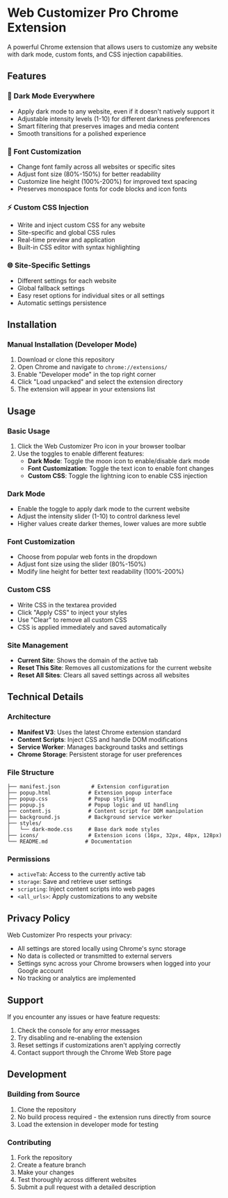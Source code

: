 # Web Customizer Pro Chrome Extension

A powerful Chrome extension that allows users to customize any website with dark mode, custom fonts, and CSS injection capabilities.

## Features

### 🌙 Dark Mode Everywhere
- Apply dark mode to any website, even if it doesn't natively support it
- Adjustable intensity levels (1-10) for different darkness preferences
- Smart filtering that preserves images and media content
- Smooth transitions for a polished experience

### 📝 Font Customization
- Change font family across all websites or specific sites
- Adjust font size (80%-150%) for better readability
- Customize line height (100%-200%) for improved text spacing
- Preserves monospace fonts for code blocks and icon fonts

### ⚡ Custom CSS Injection
- Write and inject custom CSS for any website
- Site-specific and global CSS rules
- Real-time preview and application
- Built-in CSS editor with syntax highlighting

### 🌐 Site-Specific Settings
- Different settings for each website
- Global fallback settings
- Easy reset options for individual sites or all settings
- Automatic settings persistence

## Installation

### Manual Installation (Developer Mode)
1. Download or clone this repository
2. Open Chrome and navigate to `chrome://extensions/`
3. Enable "Developer mode" in the top right corner
4. Click "Load unpacked" and select the extension directory
5. The extension will appear in your extensions list

## Usage

### Basic Usage
1. Click the Web Customizer Pro icon in your browser toolbar
2. Use the toggles to enable different features:
   - **Dark Mode**: Toggle the moon icon to enable/disable dark mode
   - **Font Customization**: Toggle the text icon to enable font changes
   - **Custom CSS**: Toggle the lightning icon to enable CSS injection

### Dark Mode
- Enable the toggle to apply dark mode to the current website
- Adjust the intensity slider (1-10) to control darkness level
- Higher values create darker themes, lower values are more subtle

### Font Customization
- Choose from popular web fonts in the dropdown
- Adjust font size using the slider (80%-150%)
- Modify line height for better text readability (100%-200%)

### Custom CSS
- Write CSS in the textarea provided
- Click "Apply CSS" to inject your styles
- Use "Clear" to remove all custom CSS
- CSS is applied immediately and saved automatically

### Site Management
- **Current Site**: Shows the domain of the active tab
- **Reset This Site**: Removes all customizations for the current website
- **Reset All Sites**: Clears all saved settings across all websites

## Technical Details

### Architecture
- **Manifest V3**: Uses the latest Chrome extension standard
- **Content Scripts**: Inject CSS and handle DOM modifications
- **Service Worker**: Manages background tasks and settings
- **Chrome Storage**: Persistent storage for user preferences

### File Structure
```
├── manifest.json          # Extension configuration
├── popup.html            # Extension popup interface
├── popup.css             # Popup styling
├── popup.js              # Popup logic and UI handling
├── content.js            # Content script for DOM manipulation
├── background.js         # Background service worker
├── styles/
│   └── dark-mode.css     # Base dark mode styles
├── icons/                # Extension icons (16px, 32px, 48px, 128px)
└── README.md            # Documentation
```

### Permissions
- `activeTab`: Access to the currently active tab
- `storage`: Save and retrieve user settings
- `scripting`: Inject content scripts into web pages
- `<all_urls>`: Apply customizations to any website

## Privacy Policy

Web Customizer Pro respects your privacy:
- All settings are stored locally using Chrome's sync storage
- No data is collected or transmitted to external servers
- Settings sync across your Chrome browsers when logged into your Google account
- No tracking or analytics are implemented

## Support

If you encounter any issues or have feature requests:
1. Check the console for any error messages
2. Try disabling and re-enabling the extension
3. Reset settings if customizations aren't applying correctly
4. Contact support through the Chrome Web Store page

## Development

### Building from Source
1. Clone the repository
2. No build process required - the extension runs directly from source
3. Load the extension in developer mode for testing

### Contributing
1. Fork the repository
2. Create a feature branch
3. Make your changes
4. Test thoroughly across different websites
5. Submit a pull request with a detailed description

